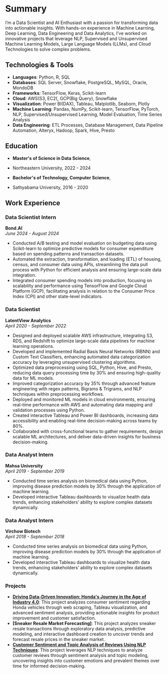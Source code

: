 # Summary
I’m a Data Scientist and AI Enthusiast with a passion for transforming data into actionable insights. With hands-on experience in Machine Learning, Deep Learning, Data Engineering and Data Analytics, I’ve worked on innovative projects that leverage NLP, Supervised and Unsupervised Machine Learning Models, Large Language Models (LLMs), and Cloud Technologies to solve complex problems.

## Technologies & Tools
- **Languages**: Python, R, SQL
- **Databases**: SQL Server, Snowflake, PostgreSQL, MySQL, Oracle, MondoDB
- **Frameworks**: TensorFlow, Keras, Scikit-learn
- **Cloud**: AWS(S3, EC2(, GCP(Big Query), Snowflake
- **Visualization**: Power BI(DAX), Tableau, Matplotlib, Seaborn, Plotly
- **Machine Learning**: Pandas, NumPy, Scikit-learn, TensorFlow, PyTorch, NLP, Supervised/Unsupervised Learning, Model Evaluation, Time Series Analysis
- **Data Engineering**: ETL Processes, Database Management, Data Pipeline Automation, Alteryx, Hadoop, Spark, Hive, Presto

## Education
- **Master's of Science in Data Science**,
- Northeastern University, 2022 - 2024

- **Bachelor's of Technology, Computer Science**,
- Sathyabama University, 2016 - 2020

## Work Experience

### Data Scientist Intern  
**Bond.AI**  
*June 2024 - August 2024*  
- Conducted A/B testing and model evaluation on budgeting data using Scikit-learn to optimize predictive models for consumer expenditure based on spending patterns and transaction datasets. 
- Automated the extraction, transformation, and loading (ETL) of housing, census, and consumer data using APIs, streamlining the data pull process with Python for efficient analysis and ensuring large-scale data integration.
- Integrated consumer spending models into production, focusing on scalability and performance using TensorFlow and Google Cloud Platform (GCP), facilitating analysis in relation to the Consumer Price Index (CPI) and other state-level indicators.

### Data Scientist  
**LatentView Analytics**  
*April 2020 - September 2022*  
- Designed and deployed scalable AWS infrastructure, integrating S3, RDS, and Redshift to optimize large-scale data pipelines for machine learning operations.
- Developed and implemented Radial Basis Neural Networks (RBNN) and Custom Text Classifiers, enhancing automated data categorization accuracy by leveraging unsupervised clustering algorithms.
- Optimized data preprocessing using SQL, Python, Hive, and Presto, reducing data query processing time by 30% and ensuring high-quality data for ML models.
- Improved categorization accuracy by 35% through advanced feature engineering with regex patterns, Bigrams & Trigrams, and NLP techniques within preprocessing workflows.
- Deployed and monitored ML models in cloud environments, ensuring real-time performance with AWS and automating data mapping and validation processes using Python.
- Created interactive Tableau and Power BI dashboards, increasing data accessibility and enabling real-time decision-making across teams by 80%.
- Collaborated with cross-functional teams to gather requirements, design scalable ML architectures, and deliver data-driven insights for business decision-making.

### Data Analyst Intern  
**Mahsa University**  
*April 2019 - September 2019*  
- Conducted time series analysis on biomedical data using Python, improving disease prediction models by 30% through the application of machine learning.
- Developed interactive Tableau dashboards to visualize health data trends, enhancing stakeholders’ ability to explore complex datasets dynamically.

### Data Analyst Intern  
**Virchow Biotech**  
*April 2018 - September 2018*  
- Conducted time series analysis on biomedical data using Python, improving disease prediction models by 30% through the application of machine learning.
- Developed interactive Tableau dashboards to visualize health data trends, enhancing stakeholders’ ability to explore complex datasets dynamically.

### Projects
- **[Driving Data-Driven Innovation: Honda's Journey in the Age of Industry 4.0](https://github.com/apuroopkotha2/Driving-Data-Driven-Innovation)**: This project analyzes consumer sentiment regarding Honda vehicles through web scraping, Tableau visualization, and advanced sentiment analysis, providing actionable insights for product improvement and customer satisfaction.
- **[Sneaker Resale Market Forecasting]**: This project analyzes sneaker resale transactions through exploratory data analysis, predictive modeling, and interactive dashboard creation to uncover trends and forecast resale prices in the sneaker market.
- **[Customer Sentiment and Topic Analysis of Reviews Using NLP Techniques](https://github.com/apuroopkotha2/Amazon-US-Customer_Reviews)**: This project leverages NLP techniques to analyze customer reviews through sentiment analysis and topic modeling, uncovering insights into customer emotions and prevalent themes over time for informed decision-making.
